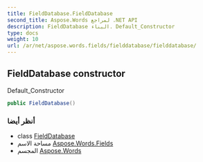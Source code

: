 ```yaml
---
title: FieldDatabase.FieldDatabase
second_title: Aspose.Words لمراجع .NET API
description: FieldDatabase البناء. Default_Constructor
type: docs
weight: 10
url: /ar/net/aspose.words.fields/fielddatabase/fielddatabase/
---
```

## FieldDatabase constructor

Default_Constructor

```csharp
public FieldDatabase()
```

### أنظر أيضا

* class [FieldDatabase](../)
* مساحة الاسم [Aspose.Words.Fields](../../fielddatabase/)
* المجسم [Aspose.Words](../../../)


